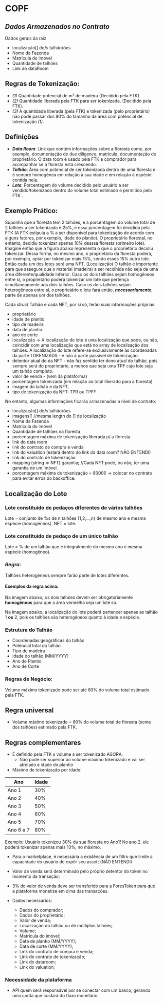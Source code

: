 # COPF
## _Dados Armazenados no Contrato_
Dados gerais da raiz
* localização[] do/s talhão/ões
* Nome da Fazenda
* Matrícula do Imóvel
* Quantidade de talhões
* Link do dataRoom

## Regras de Tokenização:
* _(1)_ Quantidade potencial de m³ de madeira (Decidido pela FTK). 
* _(2)_ Quantidade liberada pela FTK para ser tokenizada. (Decidido pela FTK).
* _(3)_ A quantidade liberada (pela FTK) e tokenizada (pelo proprietário) não pode passar dos 80% do tamanho da área com potencial de tokenização _(1)_.

## Definições
* **_Data Room_**: Link que contém informações sobre a floresta como, por exemplo, documentação do due diligence, matrícula, documentação do proprietário. O data room é usado pela FTK e comprador para acompanhar se a floresta está crescendo.
* **_Talhão_**: Área com potencial de ser tokenizada dentro de uma floresta e é sempre homogênea em relação à sua idade e em relação à espécie contida nela.
* **_Lote_**: Porcentagem do volume decidido pelo usuário a ser vendido/tokenizado dentro do volume total estimado e permitido pela FTK . 

## Exemplo Prático:
Suponha que a floresta tem 2 talhões, e a porcentagem do volume total de 2 talhões a ser tokenizada é 25%, e essa porcentagem foi decidida pela FTK (A FTK estipula a % a ser disponível para tokenização de acordo com alguns fatores, por exemplo, idade do plantio). O proprietário florestal, no entanto, decidiu tokenizar apenas 10% desssa floresta (primeiro lote). Imagine então que a figura abaixo representa o que o proprietário decidiu tokenizar. Dessa forma, no mesmo ano, o proprietário da floresta poderá, por exemplo, optar por tokenizar mais 15%, sendo esses 15% outro lote. Então cada um dos lotes será uma NFT. (Localização) O talhão é importante para que assegure que o material (madeira) a ser recolhida não seja de uma área diferente/qualidade inferior. Caso os dois talhões sejam homogêneos entre si, o proprietário poderá tokenizar um lote que pertença simultaneamente aos dois talhões. Caso os dois talhões sejam heterogêneos entre si,  o proprietário o lote fará então, **_necessariamente_**, parte de apenas um dos talhões.

Cada _struct_ Talhão e cada NFT, por si só, terão suas informações próprias: 
* proprietário
* idade de plantio
* tipo de madeira
* data de plantio
* ano de corte
* localização -> A localização do lote é uma localização que pode, ou não, coincidir com uma localização que está no array de localização dos talhões. A localização do lote refere-se exclusivamente às coordenadas da parte TOKENIZADA - e não à parte passível de tokenização.
* detentor atual do da NFT - não faz sentido ter dono atual do talhão, pois sempre será do proprietário, a menos que seja uma TPF cujo lote seja um talhão completo.
* valor de venda - (vem da plataforma)
* porcentagem tokenizada (em relação ao total liberado para a floresta)
* imagem do talhão e da NFT.
* tipo de tokenização da NFT: TPR ou TPFF 

No entanto, algumas informações ficarão armazenadas a nível de contrato:

* localização[] do/s talhão/ões
* imagens[] //mesma length do [] de localização
* Nome da Fazenda
* Matrícula do Imóvel
* Quantidade de talhões na floresta
* porcentagem máxima de tokenização liberada p/ a floresta 
* link do data room
* link do contrato de compra e venda
* link do valuation (estará dentro do link do data room? NÃO ENTENDI)
* link do contrato de tokenização
* mapping (string => NFT) garantia; //Cada NFT pode, ou não, ter uma garantia de um imóvel.
* porcentagem máxima de tokenização = 80000 -> colocar no contrato para evitar erros do backoffice.

## Localização do Lote
### Lote constituído de pedaços diferentes de vários talhões 
Lote = conjunto de %s de n talhões {1,2,...,n} de mesmo ano e mesma espécie (homogêneos).
NFT = lote. 

### Lote constituído de pedaço de um único talhão
Lote = % de um talhão que é integralmente do mesmo ano e mesma espécie (homogêneo).

### _Regra_: 
Talhões heterogêneos sempre farão parte de lotes diferentes.
#### Exemplos da regra acima:
Na imagem abaixo, os dois talhões devem ser obrigatoriamente **homogêneos** para que a área vermelha seja um lote só.

Na imagem abaixo, a localização do lote poderá pertencer apenas ao talhão 1 **ou** 2, pois os talhões são heterogêneos quanto à idade e espécie.

### Estrutura do Talhão
* Coordenadas geográficas do talhão
* Potencial total do talhão
* Tipo de madeira
* Idade do talhão (MM/YYYY)
* Ano de Plantio
* Ano de Corte

### Regras de Negócio:
Volume máximo tokenizado pode ser até 80% do volume total estimado pela FTK.

## Regra universal

- Volume máximo tokenizado = 80% do volume total de floresta (soma dos talhões) estimado pela FTK.

## Regras complementares

- É definido pela FTK o volume a ser tokenizado AGORA.
    - Não pode ser superior ao volume máximo tokenizado e vai ser atrelado à idade do plantio
- Máximo de tokenização por idade:

| Ano | Idade |
| ------ | ------ |
| Ano 1  | 30% |
| Ano 2 | 40% |
| Ano 3 | 50% |
| Ano 4 | 60% |
| Ano 5 | 70% |
| Ano 6 e 7 | 80% |

 Exemplo:
 Usuário tokenizou 30% da sua floresta no Ano1! No ano 2, ele poderá tokenizar apenas mais 10%, no máximo.
        
- Para o marketplace, é necessária a existência de um filtro que limite a capacidade do usuário de expôr seu asset; (NÃO ENTENDI)
- Valor de venda será determinado pelo próprio detentor do token no momento da transação;
- 3% do valor de venda deve ser transferido para a ForesToken para que a plataforma monetize em cima das transações.

- Dados necessários:
    - Dados do comprador;
    - Dados do proprietário;
    - Valor de venda;
    - Localização do talhão ou de múltiplos talhões;
    - Volume;
    - Matrícula do imóvel;
    - Data de plantio (MM/YYYY);
    - Data de corte (MM/YYYY);
    - Link do contrato de compra e venda;
    - Link do contrato de tokenização;
    - Link do dataroom;
    - Link do valuation;

### Necessidade da plataforma

- API quem será responsável por se conectar com um banco, gerando uma conta que cuidará do fluxo monetário.



